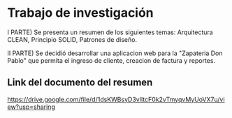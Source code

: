 # Trabajo de investigación
I PARTE) Se presenta un resumen de los siguientes temas:
Arquitectura CLEAN,
Principio SOLID,
Patrones de diseño.

II PARTE) Se decidió desarrollar una aplicacion web para la "Zapateria Don Pablo"
que permita el ingreso de cliente, creacion de factura y reportes.

## Link del documento del resumen

https://drive.google.com/file/d/1dsKWBsyD3vlItcF0k2vTmyqvMyUoVX7u/view?usp=sharing



